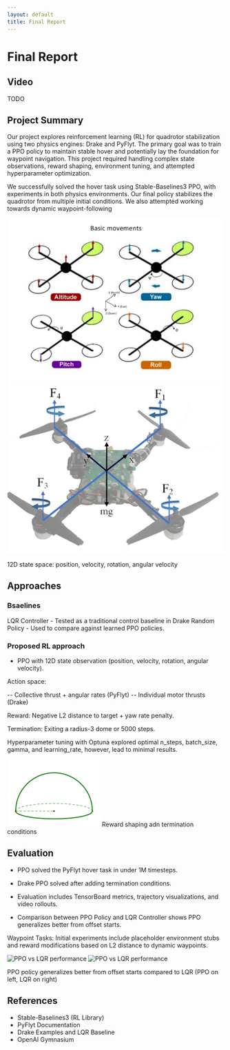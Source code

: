 ```yaml
---
layout: default
title: Final Report
---
```


# Final Report

## Video
TODO

## Project Summary

Our project explores reinforcement learning (RL) for quadrotor stabilization using two physics engines: Drake and PyFlyt. The primary goal was to train a PPO policy to maintain stable hover and potentially lay the foundation for waypoint navigation. This project required handling complex state observations, reward shaping, environment tuning, and attempted hyperparameter optimization.

We successfully solved the hover task using Stable-Baselines3 PPO, with experiments in both physics environments. Our final policy stabilizes the quadrotor from multiple initial conditions. We also attempted working towards dynamic waypoint-following


![State Space Diagram](assets/images/state_space.png)
![State Space Diagram](assets/images/state_space1.png)

12D state space: position, velocity, rotation, angular velocity

## Approaches


### Bsaelines

LQR Controller - Tested as a traditional control baseline in Drake
Random Policy - Used to compare against learned PPO policies.

### Proposed RL approach

- PPO with 12D state observation (position, velocity, rotation, angular velocity).

Action space:

-- Collective thrust + angular rates (PyFlyt)
-- Individual motor thrusts (Drake)

Reward: Negative L2 distance to target + yaw rate penalty.

Termination: Exiting a radius-3 dome or 5000 steps.

Hyperparameter tuning with Optuna explored optimal n_steps, batch_size, gamma, and learning_rate, however, lead to minimal results.

![Reward and Termination Conditions](assets/images/reward_termination.png)
Reward shaping adn termination conditions

## Evaluation

- PPO solved the PyFlyt hover task in under 1M timesteps.

- Drake PPO solved after adding termination conditions.

- Evaluation includes TensorBoard metrics, trajectory visualizations, and video rollouts.

- Comparison between PPO Policy and LQR Controller shows PPO generalizes better from offset starts.

Waypoint Tasks: Initial experiments include placeholder environment stubs and reward modifications based on L2 distance to dynamic waypoints.

![PPO vs LQR performance](assets/videos/drake_quadrotor_hover.png)
![PPO vs LQR performance](assets/videos/drake_quadrotor_lqr.png)

PPO policy generalizes better from offset starts compared to LQR (PPO on left, LQR on right)

## References

- Stable-Baselines3 (RL Library)
- PyFlyt Documentation 
- Drake Examples and LQR Baseline
- OpenAI Gymnasium